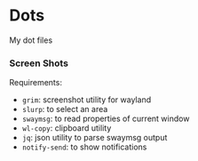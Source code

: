 # Dots

My dot files

### Screen Shots

Requirements:
- `grim`: screenshot utility for wayland
- `slurp`: to select an area
- `swaymsg`: to read properties of current window
- `wl-copy`: clipboard utility
- `jq`: json utility to parse swaymsg output
- `notify-send`: to show notifications